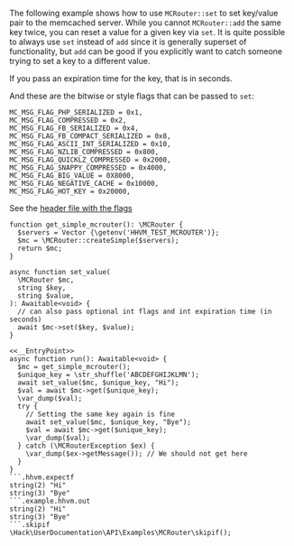 The following example shows how to use `MCRouter::set` to set key/value pair to the memcached server. While you cannot `MCRouter::add` the same key twice, you can reset a value for a given key via `set`. It is quite possible to always use `set` instead of `add` since it is generally superset of functionality, but `add` can be good if you explicitly want to catch someone trying to set a key to a different value.

If you pass an expiration time for the key, that is in seconds.

And these are the bitwise or style flags that can be passed to `set`:

```
MC_MSG_FLAG_PHP_SERIALIZED = 0x1,
MC_MSG_FLAG_COMPRESSED = 0x2,
MC_MSG_FLAG_FB_SERIALIZED = 0x4,
MC_MSG_FLAG_FB_COMPACT_SERIALIZED = 0x8,
MC_MSG_FLAG_ASCII_INT_SERIALIZED = 0x10,
MC_MSG_FLAG_NZLIB_COMPRESSED = 0x800,
MC_MSG_FLAG_QUICKLZ_COMPRESSED = 0x2000,
MC_MSG_FLAG_SNAPPY_COMPRESSED = 0x4000,
MC_MSG_FLAG_BIG_VALUE = 0X8000,
MC_MSG_FLAG_NEGATIVE_CACHE = 0x10000,
MC_MSG_FLAG_HOT_KEY = 0x20000,
```

See the [header file with the flags](https://github.com/facebook/mcrouter/blob/5f259ed47b52f86cad750d2343edf324e80cb397/mcrouter/lib/mc/msg.h)

```basic-usage.php
function get_simple_mcrouter(): \MCRouter {
  $servers = Vector {\getenv('HHVM_TEST_MCROUTER')};
  $mc = \MCRouter::createSimple($servers);
  return $mc;
}

async function set_value(
  \MCRouter $mc,
  string $key,
  string $value,
): Awaitable<void> {
  // can also pass optional int flags and int expiration time (in seconds)
  await $mc->set($key, $value);
}

<<__EntryPoint>>
async function run(): Awaitable<void> {
  $mc = get_simple_mcrouter();
  $unique_key = \str_shuffle('ABCDEFGHIJKLMN');
  await set_value($mc, $unique_key, "Hi");
  $val = await $mc->get($unique_key);
  \var_dump($val);
  try {
    // Setting the same key again is fine
    await set_value($mc, $unique_key, "Bye");
    $val = await $mc->get($unique_key);
    \var_dump($val);
  } catch (\MCRouterException $ex) {
    \var_dump($ex->getMessage()); // We should not get here
  }
}
```.hhvm.expectf
string(2) "Hi"
string(3) "Bye"
```.example.hhvm.out
string(2) "Hi"
string(3) "Bye"
```.skipif
\Hack\UserDocumentation\API\Examples\MCRouter\skipif();
```
